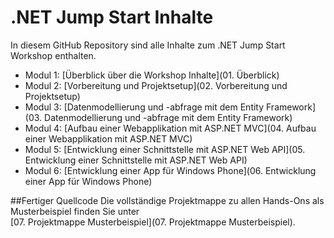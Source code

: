 .NET Jump Start Inhalte
=========================
In diesem GitHub Repository sind alle Inhalte zum .NET Jump Start Workshop enthalten.

- Modul 1: [Überblick über die Workshop Inhalte](01. Überblick)
- Modul 2: [Vorbereitung und Projektsetup](02. Vorbereitung und Projektsetup)
- Modul 3: [Datenmodellierung und -abfrage mit dem Entity Framework](03. Datenmodellierung und -abfrage mit dem Entity Framework)
- Modul 4: [Aufbau einer Webapplikation mit ASP.NET MVC](04. Aufbau einer Webapplikation mit ASP.NET MVC)
- Modul 5: [Entwicklung einer Schnittstelle mit ASP.NET Web API](05. Entwicklung einer Schnittstelle mit ASP.NET Web API)
- Modul 6: [Entwicklung einer App für Windows Phone](06. Entwicklung einer App für Windows Phone)

##Fertiger Quellcode
Die vollständige Projektmappe zu allen Hands-Ons als Musterbeispiel finden Sie unter  
[07. Projektmappe Musterbeispiel](07. Projektmappe Musterbeispiel).
